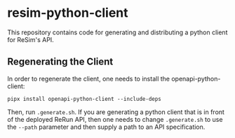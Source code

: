 # resim-python-client

This repository contains code for generating and distributing a python
client for ReSim's API.

## Regenerating the Client

In order to regenerate the client, one needs to install the openapi-python-client:

```
pipx install openapi-python-client --include-deps
```

Then, run `.generate.sh`. If you are generating a python client that is in front of the deployed ReRun API,
then one needs to change `.generate.sh` to use the `--path` parameter and then supply a path to an API 
specification.